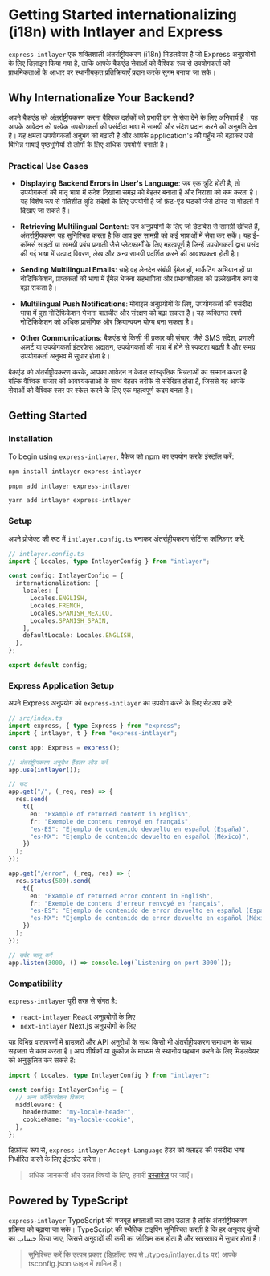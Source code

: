# Getting Started internationalizing (i18n) with Intlayer and Express

`express-intlayer` एक शक्तिशाली अंतर्राष्ट्रीयकरण (i18n) मिडलवेयर है जो Express अनुप्रयोगों के लिए डिज़ाइन किया गया है, ताकि आपके बैकएंड सेवाओं को वैश्विक रूप से उपयोगकर्ता की प्राथमिकताओं के आधार पर स्थानीयकृत प्रतिक्रियाएँ प्रदान करके सुगम बनाया जा सके।

## Why Internationalize Your Backend?

अपने बैकएंड को अंतर्राष्ट्रीयकरण करना वैश्विक दर्शकों को प्रभावी ढंग से सेवा देने के लिए अनिवार्य है। यह आपके आवेदन को प्रत्येक उपयोगकर्ता की पसंदीदा भाषा में सामग्री और संदेश प्रदान करने की अनुमति देता है। यह क्षमता उपयोगकर्ता अनुभव को बढ़ाती है और आपके application's की पहुँच को बढ़ाकर उसे विभिन्न भाषाई पृष्ठभूमियों से लोगों के लिए अधिक उपयोगी बनाती है।

### Practical Use Cases

- **Displaying Backend Errors in User's Language**: जब एक त्रुटि होती है, तो उपयोगकर्ता की मातृ भाषा में संदेश दिखाना समझ को बेहतर बनाता है और निराशा को कम करता है। यह विशेष रूप से गतिशील त्रुटि संदेशों के लिए उपयोगी है जो फ्रंट-एंड घटकों जैसे टोस्ट या मोडलों में दिखाए जा सकते हैं।

- **Retrieving Multilingual Content**: उन अनुप्रयोगों के लिए जो डेटाबेस से सामग्री खींचते हैं, अंतर्राष्ट्रीयकरण यह सुनिश्चित करता है कि आप इस सामग्री को कई भाषाओं में सेवा कर सकें। यह ई-कॉमर्स साइटों या सामग्री प्रबंध प्रणाली जैसे प्लेटफार्मों के लिए महत्वपूर्ण है जिन्हें उपयोगकर्ता द्वारा पसंद की गई भाषा में उत्पाद विवरण, लेख और अन्य सामग्री प्रदर्शित करने की आवश्यकता होती है।

- **Sending Multilingual Emails**: चाहे वह लेनदेन संबंधी ईमेल हों, मार्केटिंग अभियान हों या नोटिफिकेशन, प्राप्तकर्ता की भाषा में ईमेल भेजना सहभागिता और प्रभावशीलता को उल्लेखनीय रूप से बढ़ा सकता है।

- **Multilingual Push Notifications**: मोबाइल अनुप्रयोगों के लिए, उपयोगकर्ता की पसंदीदा भाषा में पुश नोटिफिकेशन भेजना बातचीत और संरक्षण को बढ़ा सकता है। यह व्यक्तिगत स्पर्श नोटिफिकेशन को अधिक प्रासंगिक और क्रियान्वयन योग्य बना सकता है।

- **Other Communications**: बैकएंड से किसी भी प्रकार की संचार, जैसे SMS संदेश, प्रणाली अलर्ट या उपयोगकर्ता इंटरफ़ेस अद्यतन, उपयोगकर्ता की भाषा में होने से स्पष्टता बढ़ती है और समग्र उपयोगकर्ता अनुभव में सुधार होता है।

बैकएंड को अंतर्राष्ट्रीयकरण करके, आपका आवेदन न केवल सांस्कृतिक भिन्नताओं का सम्मान करता है बल्कि वैश्विक बाजार की आवश्यकताओं के साथ बेहतर तरीके से संरेखित होता है, जिससे यह आपके सेवाओं को वैश्विक स्तर पर स्केल करने के लिए एक महत्वपूर्ण कदम बनता है।

## Getting Started

### Installation

To begin using `express-intlayer`, पैकेज को npm का उपयोग करके इंस्टॉल करें:

```bash
npm install intlayer express-intlayer
```

```bash
pnpm add intlayer express-intlayer
```

```bash
yarn add intlayer express-intlayer
```

### Setup

अपने प्रोजेक्ट की रूट में `intlayer.config.ts` बनाकर अंतर्राष्ट्रीयकरण सेटिंग्स कॉन्फ़िगर करें:

```typescript
// intlayer.config.ts
import { Locales, type IntlayerConfig } from "intlayer";

const config: IntlayerConfig = {
  internationalization: {
    locales: [
      Locales.ENGLISH,
      Locales.FRENCH,
      Locales.SPANISH_MEXICO,
      Locales.SPANISH_SPAIN,
    ],
    defaultLocale: Locales.ENGLISH,
  },
};

export default config;
```

### Express Application Setup

अपने Express अनुप्रयोग को `express-intlayer` का उपयोग करने के लिए सेटअप करें:

```typescript
// src/index.ts
import express, { type Express } from "express";
import { intlayer, t } from "express-intlayer";

const app: Express = express();

// अंतर्राष्ट्रीयकरण अनुरोध हैंडलर लोड करें
app.use(intlayer());

// रूट
app.get("/", (_req, res) => {
  res.send(
    t({
      en: "Example of returned content in English",
      fr: "Exemple de contenu renvoyé en français",
      "es-ES": "Ejemplo de contenido devuelto en español (España)",
      "es-MX": "Ejemplo de contenido devuelto en español (México)",
    })
  );
});

app.get("/error", (_req, res) => {
  res.status(500).send(
    t({
      en: "Example of returned error content in English",
      fr: "Exemple de contenu d'erreur renvoyé en français",
      "es-ES": "Ejemplo de contenido de error devuelto en español (España)",
      "es-MX": "Ejemplo de contenido de error devuelto en español (México)",
    })
  );
});

// सर्वर चालू करें
app.listen(3000, () => console.log(`Listening on port 3000`));
```

### Compatibility

`express-intlayer` पूरी तरह से संगत है:

- `react-intlayer` React अनुप्रयोगों के लिए
- `next-intlayer` Next.js अनुप्रयोगों के लिए

यह विभिन्न वातावरणों में ब्राउज़रों और API अनुरोधों के साथ किसी भी अंतर्राष्ट्रीयकरण समाधान के साथ सहजता से काम करता है। आप शीर्षकों या कुकीज़ के माध्यम से स्थानीय पहचान करने के लिए मिडलवेयर को अनुकूलित कर सकते हैं:

```typescript
import { Locales, type IntlayerConfig } from "intlayer";

const config: IntlayerConfig = {
  // अन्य कॉन्फ़िगरेशन विकल्प
  middleware: {
    headerName: "my-locale-header",
    cookieName: "my-locale-cookie",
  },
};
```

डिफ़ॉल्ट रूप से, `express-intlayer` `Accept-Language` हेडर को क्लाइंट की पसंदीदा भाषा निर्धारित करने के लिए इंटरप्रेट करेगा।

> अधिक जानकारी और उन्नत विषयों के लिए, हमारी [दस्तावेज़](https://github.com/aymericzip/intlayer/blob/main/docs/hi/configuration.md) पर जाएँ।

## Powered by TypeScript

`express-intlayer` TypeScript की मजबूत क्षमताओं का लाभ उठाता है ताकि अंतर्राष्ट्रीयकरण प्रक्रिया को बढ़ाया जा सके। TypeScript की स्थैतिक टाइपिंग सुनिश्चित करती है कि हर अनुवाद कुंजी का حساب किया जाए, जिससे अनुवादों की कमी का जोखिम कम होता है और रखरखाव में सुधार होता है।

> सुनिश्चित करें कि उत्पन्न प्रकार (डिफ़ॉल्ट रूप से ./types/intlayer.d.ts पर) आपके tsconfig.json फ़ाइल में शामिल हैं।
